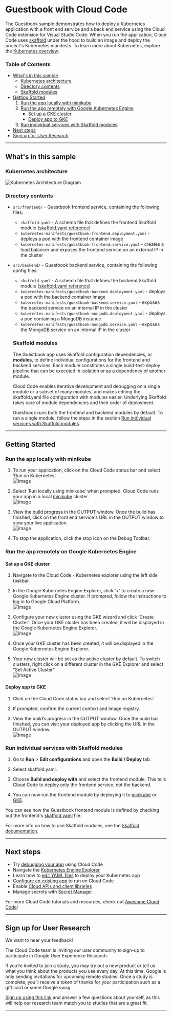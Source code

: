 # Guestbook with Cloud Code

The Guestbook sample demonstrates how to deploy a Kubernetes application with a front end service and a back end service using the Cloud Code extension for Visual Studio Code. When you run the application, Cloud Code uses [skaffold](https://skaffold.dev/docs/) under the hood to build an image and deploy the project's Kubernetes manifests. To learn more about Kubernetes, explore the [Kubernetes overview](https://kubernetes.io/docs/concepts/overview/).

### Table of Contents
* [What's in this sample](#whats-in-this-sample)
  * [Kubernetes architecture](#kubernetes-architecture)
  * [Directory contents](#directory-contents)
  * [Skaffold modules](#skaffold-modules)
* [Getting Started](#getting-started)
    1. [Run the app locally with minikube](#run-the-app-locally-with-minikube)
    2. [Run the app remotely with Google Kubernetes Engine](#run-the-app-remotely-with-google-kubernetes-engine)
        * [Set up a GKE cluster](#set-up-a-gke-cluster)
        * [Deploy app to GKE](#deploy-app-to-gke)
    3. [Run individual services with Skaffold modules](#run-individual-services-with-skaffold-modules)
* [Next steps](#next-steps)
* [Sign up for User Research](#sign-up-for-user-research)

---
## What's in this sample
### Kubernetes architecture
![Kubernetes Architecture Diagram](./img/dotnet-guestbook-k8s-diagram.png)

### Directory contents
- `src/frontend/` - Guestbook frontend service, containing the following  files:
  - `skaffold.yaml` - A schema file that defines the frontend Skaffold module ([skaffold.yaml reference](https://skaffold.dev/docs/references/yaml/))
  - `kubernetes-manifests/guestbook-frontend.deployment.yaml` - deploys a pod with the frontend container image
  - `kubernetes-manifests/guestbook-frontend.service.yaml` - creates a load balancer and exposes the frontend service on an external IP in the cluster

- `src/backend/` - Guestbook backend service, containing the following config files:
  - `skaffold.yaml` - A schema file that defines the backend Skaffold module ([skaffold.yaml reference](https://skaffold.dev/docs/references/yaml/))
  - `kubernetes-manifests/guestbook-backend.deployment.yaml` - deploys a pod with the backend container image
  - `kubernetes-manifests/guestbook-backend.service.yaml` - exposes the backend service on an internal IP in the cluster
  - `kubernetes-manifests/guestbook-mongodb.deployment.yaml` - deploys a pod containing a MongoDB instance
  - `kubernetes-manifests/guestbook-mongodb.service.yaml` - exposes the MongoDB service on an internal IP in the cluster

  ### Skaffold modules
  The Guestbook app uses Skaffold configuration dependencies, or **modules**, to define individual configurations for the frontend and backend services. Each module constitutes a single build-test-deploy pipeline that can be executed in isolation or as a dependency of another module. 

  Cloud Code enables iterative development and debugging on a single module or a subset of many modules, and makes editing the skaffold.yaml file configuration with modules easier. Underlying Skaffold takes care of module dependencies and their order of deployment.

  Guestbook runs both the frontend and backend modules by default. To run a single module, follow the steps in the section [Run individual services with Skaffold modules](#run-individual-services-with-skaffold-modules). 

---
## Getting Started

### Run the app locally with minikube

1. To run your application, click on the Cloud Code status bar and select ‘Run on Kubernetes’.  
![image](./img/status-bar.png)

2. Select ‘Run locally using minikube’ when prompted. Cloud Code runs your app in a local [minikube](https://minikube.sigs.k8s.io/docs/start/) cluster.  
![image](./img/create-k8s-cluster.png)

3. View the build progress in the OUTPUT window. Once the build has finished, click on the front end service's URL in the OUTPUT window to view your live application.  
![image](./img/kubernetes-guestbook-url.png)

4.  To stop the application, click the stop icon on the Debug Toolbar.

### Run the app remotely on Google Kubernetes Engine

#### Set up a GKE cluster

1. Navigate to the Cloud Code - Kubernetes explorer using the left side taskbar.

2. In the Google Kubernetes Engine Explorer, click '+' to create a new Google Kubernetes Engine cluster. If prompted, follow the instructions to log in to Google Cloud Platform.  
![image](./img/kubernetes-explorer.png)

3. Configure your new cluster using the GKE wizard and click 'Create Cluster'. Once your GKE cluster has been created, it will be displayed in the Google Kubernetes Engine Explorer.  
![image](./img/gke-cluster-config.png)

4. Once your GKE cluster has been created, it will be displayed in the Google Kubernetes Engine Explorer.

5. Your new cluster will be set as the active cluster by default. To switch clusters, right click on a different cluster in the GKE Explorer and select “Set Active Cluster”.  
![image](./img/kubernetes-explorer-new-cluster.png)

#### Deploy app to GKE

1. Click on the Cloud Code status bar and select ‘Run on Kubernetes’.

2. If prompted, confirm the current context and image registry.

3. View the build’s progress in the OUTPUT window. Once the build has finished, you can visit your deployed app by clicking the URL in the OUTPUT window.  
![image](./img/kubernetes-guestbook-url.png)

### Run individual services with Skaffold modules

1. Go to **Run** > **Edit configurations** and open the **Build / Deploy** tab.

2. Select skaffold.yaml.

3. Choose **Build and deploy with** and select the frontend module. This tells Cloud Code to deploy only the frontend service, not the backend. 

4. You can now run the frontend module by deploying it to [minikube](#run-the-app-on-minikube) or [GKE](#deploy-app-to-gke). 

You can see how the Guestbook frontend module is defined by checking out the frontend's [skaffold.yaml](../../src/frontend/skaffold.yaml) file.

For more info on how to use Skaffold modules, see the [Skaffold documentation](https://skaffold.dev/docs/design/config/#multiple-configuration-support).

---
## Next steps
* Try [debugging your app](https://cloud.google.com/code/docs/vscode/debug?utm_source=ext&utm_medium=partner&utm_campaign=CDR_kri_gcp_cloudcodereadmes_012521&utm_content=-) using Cloud Code
* Navigate the [Kubernetes Engine Explorer](https://cloud.google.com/code/docs/vscode/using-the-gke-explorer?utm_source=ext&utm_medium=partner&utm_campaign=CDR_kri_gcp_cloudcodereadmes_012521&utm_content=-)
* Learn how to [edit YAML files](https://cloud.google.com/code/docs/vscode/yaml-editing?utm_source=ext&utm_medium=partner&utm_campaign=CDR_kri_gcp_cloudcodereadmes_012521&utm_content=-) to deploy your Kubernetes app
* [Configure an existing app](https://cloud.google.com/code/docs/vscode/setting-up-an-existing-app?utm_source=ext&utm_medium=partner&utm_campaign=CDR_kri_gcp_cloudcodereadmes_012521&utm_content=-) to run on Cloud Code
* Enable [Cloud APIs and client libraries](https://cloud.google.com/code/docs/vscode/client-libraries?utm_source=ext&utm_medium=partner&utm_campaign=CDR_kri_gcp_cloudcodereadmes_012521&utm_content=-)
* Manage secrets with [Secret Manager](https://cloud.google.com/code/docs/vscode/secret-manager?utm_source=ext&utm_medium=partner&utm_campaign=CDR_kri_gcp_cloudcodereadmes_012521&utm_content=-)

For more Cloud Code tutorials and resources, check out [Awesome Cloud Code](https://github.com/russwolf/awesome-cloudclode)!

---
## Sign up for User Research

We want to hear your feedback!

The Cloud Code team is inviting our user community to sign-up to participate in Google User Experience Research. 

If you’re invited to join a study, you may try out a new product or tell us what you think about the products you use every day. At this time, Google is only sending invitations for upcoming remote studies. Once a study is complete, you’ll receive a token of thanks for your participation such as a gift card or some Google swag. 

[Sign up using this link](https://google.qualtrics.com/jfe/form/SV_4Me7SiMewdvVYhL?reserved=1&utm_source=In-product&Q_Language=en&utm_medium=own_prd&utm_campaign=Q1&productTag=clou&campaignDate=January2021&referral_code=UXbT481079) and answer a few questions about yourself, as this will help our research team match you to studies that are a great fit.

----
